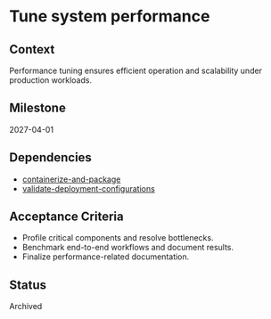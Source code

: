# Tune system performance

## Context
Performance tuning ensures efficient operation and scalability under production workloads.

## Milestone
2027-04-01

## Dependencies
- [containerize-and-package](containerize-and-package.md)
- [validate-deployment-configurations](validate-deployment-configurations.md)

## Acceptance Criteria
- Profile critical components and resolve bottlenecks.
- Benchmark end-to-end workflows and document results.
- Finalize performance-related documentation.

## Status
Archived
